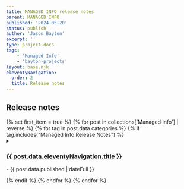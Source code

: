 ```yaml
---
title: MANAGED INFO release notes
parent: MANAGED INFO
published: '2024-05-20'
status: publish
author: 'Jason Bayton'
excerpt: ''
type: project-docs
tags: 
    - 'Managed Info'
    - 'bayton-projects'
layout: base.njk
eleventyNavigation:
  order: 2
  title: Release notes
---
```


## Release notes

<div class="support-list">
{% set first_item = true %}
{% for post in collections['Managed Info'] | reverse %}
{% for tag in post.data.categories %}
{% if tag.includes("Managed Info Release Notes") %}

<!-- Start the details element -->
<details {% if first_item %}open{% set first_item = false %}{% endif %}> <!-- Automatically open the first item -->
<!-- Summary element contains the title and date -->
<summary><h3><a href="{{ post.url }}">{{ post.data.eleventyNavigation.title }}</h3></a> - {{ post.data.published | dateFull }}</summary>

<!-- Content of the release note -->
<div class="release-content">
{{ post.templateContent | safe }}
</div>
</details>
<!-- End of details element -->

{% endif %}
{% endfor %}
{% endfor %}
</div>